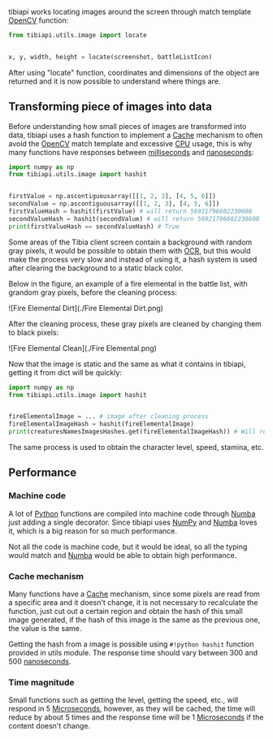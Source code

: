 tibiapi works locating images around the screen through match template [OpenCV](https://opencv.org) function:

```python
from tibiapi.utils.image import locate


x, y, width, height = locate(screenshot, battleListIcon)
```

After using "locate" function, coordinates and dimensions of the object are returned and it is now possible to understand where things are.

## Transforming piece of images into data

Before understanding how small pieces of images are transformed into data, tibiapi uses a hash function to implement a [Cache](https://en.wikipedia.org/wiki/Cache_(computing)) mechanism to often avoid the [OpenCV](https://opencv.org) match template and excessive [CPU](https://en.wikipedia.org/wiki/Central_processing_unit) usage, this is why many functions have responses between [milliseconds](https://simple.wikipedia.org/wiki/Millisecond) and [nanoseconds](https://en.wikipedia.org/wiki/Nanosecond):

```python
import numpy as np
from tibiapi.utils.image import hashit


firstValue = np.ascontiguousarray([[1, 2, 3], [4, 5, 6]])
secondValue = np.ascontiguousarray([[1, 2, 3], [4, 5, 6]])
firstValueHash = hashit(firstValue) # will return 56921796602230608
secondValueHash = hashit(secondValue) # will return 56921796602230608
print(firstValueHash == secondValueHash) # True
```

Some areas of the Tibia client screen contain a background with random gray pixels, it would be possible to obtain them with [OCR](https://en.wikipedia.org/wiki/Optical_character_recognition), but this would make the process very slow and instead of using it, a hash system is used after clearing the background to a static black color.

Below in the figure, an example of a fire elemental in the battle list, with grandom gray pixels, before the cleaning process:

![Fire Elemental Dirt](./Fire Elemental Dirt.png)

After the cleaning process, these gray pixels are cleaned by changing them to black pixels:

![Fire Elemental Clean](./Fire Elemental.png)

Now that the image is static and the same as what it contains in tibiapi, getting it from dict will be quickly:

```python
import numpy as np
from tibiapi.utils.image import hashit


fireElementalImage = ... # image after cleaning process
fireElementalImageHash = hashit(fireElementalImage)
print(creaturesNamesImagesHashes.get(fireElementalImageHash)) # Will return 'Fire Elemental'
```

The same process is used to obtain the character level, speed, stamina, etc.

## Performance

### Machine code

A lot of [Python](https://www.python.org/downloads/release/python-3117) functions are compiled into machine code through [Numba](https://numba.readthedocs.io/en/stable/) just adding a single decorator. Since tibiapi uses [NumPy](https://numpy.org/doc/stable/) and [Numba](https://numba.readthedocs.io/en/stable/) loves it, which is a big reason for so much performance.

Not all the code is machine code, but it would be ideal, so all the typing would match and [Numba](https://numba.readthedocs.io/en/stable/) would be able to obtain high performance.

### Cache mechanism

Many functions have a [Cache](https://en.wikipedia.org/wiki/Cache_(computing)) mechanism, since some pixels are read from a specific area and it doesn't change, it is not necessary to recalculate the function, just cut out a certain region and obtain the hash of this small image generated, if the hash of this image is the same as the previous one, the value is the same.

Getting the hash from a image is possible using `#!python hashit` function provided in utils module. The response time should vary between 300 and 500 [nanoseconds](https://en.wikipedia.org/wiki/Nanosecond).

### Time magnitude

Small functions such as getting the level, getting the speed, etc., will respond in 5 [Microseconds](https://en.wikipedia.org/wiki/Microsecond), however, as they will be cached, the time will reduce by about 5 times and the response time will be 1 [Microseconds](https://en.wikipedia.org/wiki/Microsecond) if the content doesn't change.

